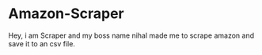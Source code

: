 # Amazon-Scraper
Hey, i am Scraper and my boss name nihal made me to scrape amazon and save it to an csv file. 

